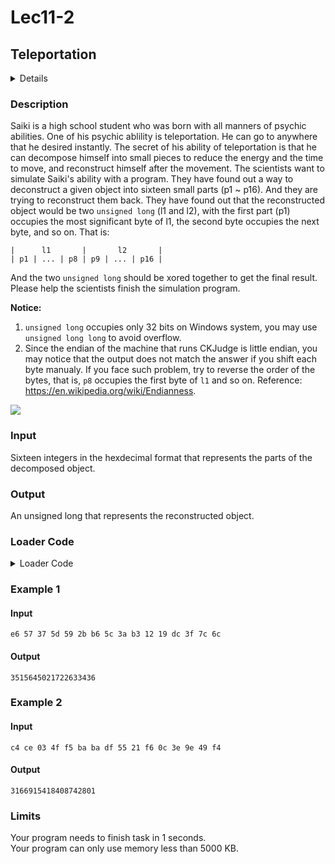 # Lec11-2
## Teleportation
<details>
<summary>Details</summary>

Level: Easy  
Tags: Expression, Assignments, Basic Types, Struct, Union  
Problem ID: [8PKPOqMP73i7](https://ckj.imslab.org/#/problems/8PKPOqMP73i7)  
</details>

### Description
Saiki is a high school student who was born with all manners of psychic abilities. One of his psychic ablility is teleportation. He can go to anywhere that he desired instantly. The secret of his ability of teleportation is that he can decompose himself into small pieces to reduce the energy and the time to move, and reconstruct himself after the movement. The scientists want to simulate Saiki's ability with a program. They have found out a way to deconstruct a given object into sixteen small parts (p1 ~ p16). And they are trying to reconstruct them back. They have found out that the reconstructed object would be two `unsigned long` (l1 and l2), with the first part (p1) occupies the most significant byte of l1, the second byte occupies the next byte, and so on. That is:


```
|      l1       |       l2       |
| p1 | ... | p8 | p9 | ... | p16 |
```
And the two `unsigned long` should be xored together to get the final result. Please help the scientists finish the simulation program.

**Notice:** 

1. `unsigned long` occupies only 32 bits on Windows system, you may use `unsigned long long` to avoid overflow.
2. Since the endian of the machine that runs CKJudge is little endian, you may notice that the output does not match the answer if you shift each byte manualy. If you face such problem, try to reverse the order of the bytes, that is, `p8` occupies the first byte of `l1` and so on. Reference: <https://en.wikipedia.org/wiki/Endianness>.

![](https://img.wattpad.com/af11f3c8f36ddfddadb035b0e2f3af1ec331df4c/68747470733a2f2f73332e616d617a6f6e6177732e636f6d2f776174747061642d6d656469612d736572766963652f53746f7279496d6167652f4e4d6e6b4775366632774a6346513d3d2d313036333534373539372e313637623639626336653535333565313234333632323734313238302e676966)




### Input
Sixteen integers in the hexdecimal format that represents the parts of the decomposed object.
### Output
An unsigned long that represents the reconstructed object.

### Loader Code
<details>
<summary>Loader Code</summary>

```c
#include <stdio.h>

unsigned long construct(unsigned char parts[16]);

int main()
{
    unsigned char parts[16];
    for (int i = 0; i < 16; i++)
        scanf("%hhx", parts + i);

    printf("%lu", construct(parts));

    return 0;
}
```
</details>


### Example 1
#### Input
```
e6 57 37 5d 59 2b b6 5c 3a b3 12 19 dc 3f 7c 6c 
```
#### Output
```
3515645021722633436
```

### Example 2
#### Input
```
c4 ce 03 4f f5 ba ba df 55 21 f6 0c 3e 9e 49 f4 
```
#### Output
```
3166915418408742801
```

### Limits
Your program needs to finish task in 1 seconds.  
Your program can only use memory less than 5000 KB.  
